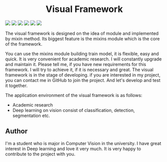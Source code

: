 # <center>Visual Framework</center>

[![](https://img.shields.io/badge/developed-75%25-bluegreen.svg)]()
[![](https://img.shields.io/badge/coverage-0%25-red.svg)]()
[![](https://img.shields.io/badge/license-MIT-black.svg)](https://choosealicense.com/licenses/mit/)
[![](https://img.shields.io/badge/version-v1.4.3-blue.svg)]()
[![](https://img.shields.io/badge/language-python>=v3.9.7-blue.svg)]()
[![](https://img.shields.io/badge/Author-student-pink.svg)](https://github.com/LEFTeyex)

The visual framework is designed on the idea of module and implemented by mixin method. Its biggest feature is the
mixins module which is the core of the framework.

You can use the mixins module building train model, it is flexible, easy and quick. It is very convenient for academic
research. I will constantly upgrade and maintain it. Please tell me, if you have new requirements for this framework. I
will try to achieve it, if it is necessary and great. The visual framework is in the stage of developing. if you are
interested in my project, you can contact me in GitHub to join the project. And let's develop and test it together.

The application environment of the visual framework is as follows:

* Academic research
* Deep learning on vision consist of classification, detection, segmentation etc.

## Author

I'm a student who is major in Computer Vision in the university. I have great interest in Deep learning and love it very
much. It is very happy to contribute to the project with you.